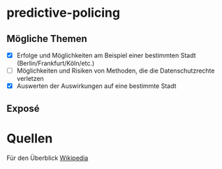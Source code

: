 # predictive-policing

## Mögliche Themen

- [x] Erfolge und Möglichkeiten am Beispiel einer bestimmten Stadt (Berlin/Frankfurt/Köln/etc.)
- [ ] Möglichkeiten und Risiken von Methoden, die die Datenschutzrechte verletzen
- [x] Auswerten der Auswirkungen auf eine bestimmte Stadt

## Exposé

# Quellen




Für den Überblick
[Wikipedia](https://de.wikipedia.org/wiki/Predictive_Policing)


